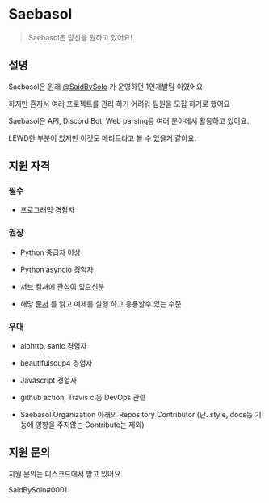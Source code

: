 # Saebasol

> Saebasol은 당신을 원하고 있어요!

## 설명

Saebasol은 원래 [@SaidBySolo](https://github.com/SaidBySolo) 가 운영하던 1인개발팀 이였어요.

하지만 혼자서 여러 프로젝트를 관리 하기 어려워 팀원을 모집 하기로 했어요

Saebasol은 API, Discord Bot, Web parsing등 여러 분야에서 활동하고 있어요.

LEWD한 부분이 있지만 이것도 메리트라고 볼 수 있을거 같아요.

## 지원 자격

### 필수

* 프로그래밍 경험자

### 권장

* Python 중급자 이상

* Python asyncio 경험자

* 서브 컬쳐에 관심이 있으신분

* 해당 [문서](https://github.com/Saebasol/rabbit-ark/wiki/Script) 를 읽고 예제를 실행 하고 응용할수 있는 수준

### 우대

* aiohttp, sanic 경험자
* beautifulsoup4 경험자

* Javascript 경험자

* github action, Travis ci등 DevOps 관련

* Saebasol Organization 아래의 Repository Contributor (단. style, docs등 기능에 영향을 주지않는 Contribute는 제외)

## 지원 문의

지원 문의는 디스코드에서 받고 있어요.

SaidBySolo#0001
